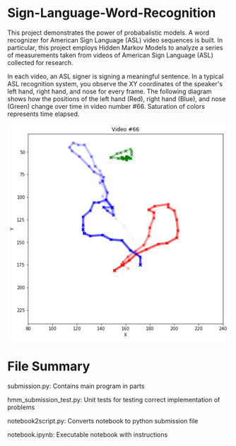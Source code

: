 # Sign-Language-Word-Recognition
This project demonstrates the power of probabalistic models. A word recognizer for American Sign Language (ASL) video sequences is built. In particular, this project employs Hidden Markov Models to analyze a series of measurements taken from videos of American Sign Language (ASL) collected for research.

In each video, an ASL signer is signing a meaningful sentence. In a typical ASL recognition system, you observe the XY coordinates of the speaker's left hand, right hand, and nose for every frame. The following diagram shows how the positions of the left hand (Red), right hand (Blue), and nose (Green) change over time in video number #66. Saturation of colors represents time elapsed.

![Img1](/hands_nose_position.png)

# File Summary

submission.py: Contains main program in parts

hmm_submission_test.py: Unit tests for testing correct implementation of problems

notebook2script.py: Converts notebook to python submission file

notebook.ipynb: Executable notebook with instructions







